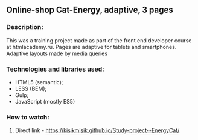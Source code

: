 ## Online-shop Cat-Energy, adaptive, 3 pages

### Description:

This was a training project made as part of the front end developer course at htmlacademy.ru. 
Pages are adaptive for tablets and smartphones. Adaptive layouts made by media queries

### Technologies and libraries used:

- HTML5 (semantic);
- LESS (BEM);
- Gulp;
- JavaScript (mostly ES5)

### How to watch:

1) Direct link - https://kisikmisik.github.io/Study-project--EnergyCat/

